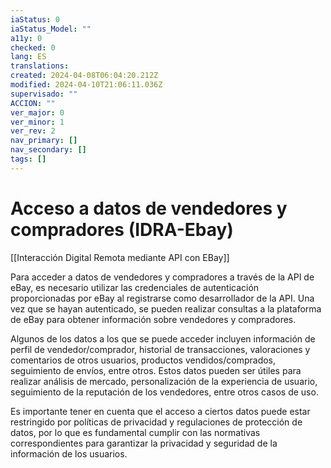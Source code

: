 ```yaml
---
iaStatus: 0
iaStatus_Model: ""
a11y: 0
checked: 0
lang: ES
translations: 
created: 2024-04-08T06:04:20.212Z
modified: 2024-04-10T21:06:11.036Z
supervisado: ""
ACCION: ""
ver_major: 0
ver_minor: 1
ver_rev: 2
nav_primary: []
nav_secondary: []
tags: []
---
```

# Acceso a datos de vendedores y compradores (IDRA-Ebay)

[[Interacción Digital Remota mediante API con EBay]]

Para acceder a datos de vendedores y compradores a través de la API de eBay, es necesario utilizar las credenciales de autenticación proporcionadas por eBay al registrarse como desarrollador de la API. Una vez que se hayan autenticado, se pueden realizar consultas a la plataforma de eBay para obtener información sobre vendedores y compradores.

Algunos de los datos a los que se puede acceder incluyen información de perfil de vendedor/comprador, historial de transacciones, valoraciones y comentarios de otros usuarios, productos vendidos/comprados, seguimiento de envíos, entre otros. Estos datos pueden ser útiles para realizar análisis de mercado, personalización de la experiencia de usuario, seguimiento de la reputación de los vendedores, entre otros casos de uso.

Es importante tener en cuenta que el acceso a ciertos datos puede estar restringido por políticas de privacidad y regulaciones de protección de datos, por lo que es fundamental cumplir con las normativas correspondientes para garantizar la privacidad y seguridad de la información de los usuarios.
